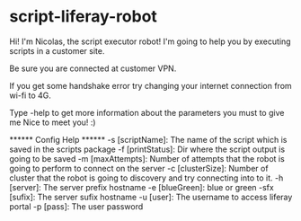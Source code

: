 # script-liferay-robot

Hi! I'm Nicolas, the script executor robot! I'm going to help you by executing scripts in a customer site. 

Be sure you are connected at customer VPN. 

If you get some handshake error try changing your internet connection from wi-fi to 4G. 

Type -help to get more information about the parameters you must to give me Nice to meet you! :)

****** Config Help ******
-s [scriptName]: The name of the script which is saved in the scripts package
-f [printStatus]: Dir where the script output is going to be saved
-m [maxAttempts]: Number of attempts that the robot is going to perform to connect on the server
-c [clusterSize]: Number of cluster that the robot is going to discovery and try connecting into to it.
-h [server]: The server prefix hostname
-e [blueGreen]: blue or green
-sfx [sufix]: The server sufix hostname
-u [user]: The username to access liferay portal
-p [pass]: The user password

